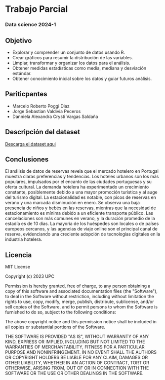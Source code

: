 

# Trabajo Parcial
### Data science 2024-1

## Objetivo
- Explorar y comprender un conjunto de datos usando R.
 - Crear gráficos para resumir la distribución de las variables.
- Limpiar, transformar y organizar los datos para el análisis.
- Obtener medidas estadísticas como media, mediana y desviación estándar.
- Obtener conocimiento inicial sobre los datos y guiar futuros análisis.
## Pariticpantes
- Marcelo Roberto Poggi Diaz
- Jorge Sebastian Valdivia Peceros
- Danniela Alexandra Crysti Vargas Saldaña
## Descripción del dataset

[Descarga el dataset aqui](https://drive.google.com/file/d/11KooKbKLYG7IaMzIZqyWVJUwM7i0FZot/view?usp=sharing)
## Conclusiones
El análisis de datos de reservas revela que el mercado hotelero en Portugal muestra claras preferencias y tendencias. Los hoteles urbanos son los más populares, impulsados por el encanto de las ciudades portuguesas y su oferta cultural. La demanda hotelera ha experimentado un crecimiento constante, posiblemente debido a una mayor promoción turística y al auge del turismo digital. La estacionalidad es notable, con picos de reservas en verano y una marcada disminución en enero. Se observa una baja presencia de niños y bebés en las reservas, mientras que la necesidad de estacionamiento es mínima debido a un eficiente transporte público. Las cancelaciones son más comunes en verano, y la duración promedio de la estadía es de 10 días. La mayoría de los huéspedes son locales o de países europeos cercanos, y las agencias de viaje online son el principal canal de reserva, evidenciando una creciente adopción de tecnologías digitales en la industria hotelera.
## Licencia
MIT License

Copyright (c) 2023 UPC

Permission is hereby granted, free of charge, to any person obtaining a copy
of this software and associated documentation files (the "Software"), to deal
in the Software without restriction, including without limitation the rights
to use, copy, modify, merge, publish, distribute, sublicense, and/or sell
copies of the Software, and to permit persons to whom the Software is
furnished to do so, subject to the following conditions:

The above copyright notice and this permission notice shall be included in all
copies or substantial portions of the Software.

THE SOFTWARE IS PROVIDED "AS IS", WITHOUT WARRANTY OF ANY KIND, EXPRESS OR
IMPLIED, INCLUDING BUT NOT LIMITED TO THE WARRANTIES OF MERCHANTABILITY,
FITNESS FOR A PARTICULAR PURPOSE AND NONINFRINGEMENT. IN NO EVENT SHALL THE
AUTHORS OR COPYRIGHT HOLDERS BE LIABLE FOR ANY CLAIM, DAMAGES OR OTHER
LIABILITY, WHETHER IN AN ACTION OF CONTRACT, TORT OR OTHERWISE, ARISING FROM,
OUT OF OR IN CONNECTION WITH THE SOFTWARE OR THE USE OR OTHER DEALINGS IN THE
SOFTWARE.
